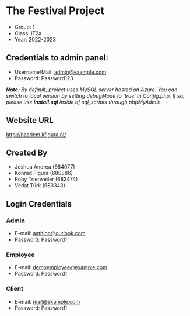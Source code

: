 # The Festival Project

- Group: 1
- Class: IT2a
- Year: 2022-2023

## Credentials to admin panel:

- Username/Mail: admin@example.com
- Password: Password123

_**Note:** By default, project uses MySQL server hosted on Azure. You can switch to local version by setting debugMode to 'true' in Config.php. If so, please use **install.sql** inside of sql_scripts through phpMyAdmin._

## Website URL

http://haarlem.kfigura.nl/

## Created By

- Joshua Andrea (684077)
- Konrad Figura (680886)
- Roby Trierweiler (682474)
- Vedat Türk (683343)

## Login Credentials

### Admin

- E-mail: aathlon@outlook.com
- Password: Password1

### Employee

- E-mail: demoemployee@example.com
- Password: Password1

### Client

- E-mail: mail@example.com
- Password: Password1